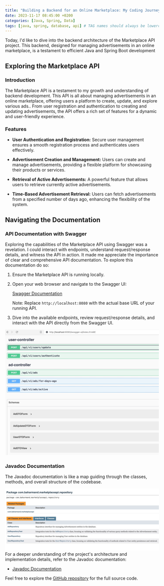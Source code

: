 ```yaml
---
title: "Building a Backend for an Online Marketplace: My Coding Journey"
date: 2023-11-17 08:45:00 +0200
categories: [Java, Spring, Data]
tags: [java, spring, database, api] # TAG names should always be lowercase
---
```


Today, I'd like to dive into the backend architecture of the Marketplace API project. This backend, designed for managing advertisements in an online marketplace, is a testament to efficient Java and Spring Boot development

## Exploring the Marketplace API

### Introduction

The Marketplace API is a testament to my growth and understanding of backend development. This API is all about managing advertisements in an online marketplace, offering users a platform to create, update, and explore various ads.. From user registration and authentication to creating and updating advertisements, the API offers a rich set of features for a dynamic and user-friendly experience.

### Features

- **User Authentication and Registration:** Secure user management ensures a smooth registration process and authenticates users effectively.
- **Advertisement Creation and Management:** Users can create and manage advertisements, providing a flexible platform for showcasing their products or services.

- **Retrieval of Active Advertisements:** A powerful feature that allows users to retrieve currently active advertisements.

- **Time-Based Advertisement Retrieval:** Users can fetch advertisements from a specified number of days ago, enhancing the flexibility of the system.

## Navigating the Documentation

### API Documentation with Swagger

Exploring the capabilities of the Marketplace API using Swagger was a revelation. I could interact with endpoints, understand request/response details, and witness the API in action. It made me appreciate the importance of clear and comprehensive API documentation. To explore this documentation do so:

1. Ensure the Marketplace API is running locally.

2. Open your web browser and navigate to the Swagger UI:

   [Swagger Documentation](http://localhost:8080/swagger-ui/index.html)

   Note: Replace `http://localhost:8080` with the actual base URL of your running API.

3. Dive into the available endpoints, review request/response details, and interact with the API directly from the Swagger UI.

![Swagger Overview](/assets/images/swagger-marketplace.jpg)

### Javadoc Documentation

The Javadoc documentation is like a map guiding through the classes, methods, and overall structure of the codebase.

![Swagger Overview](/assets/images/javadoc.jpg)
For a deeper understanding of the project's architecture and implementation details, refer to the Javadoc documentation:

- [Javadoc Documentation](https://negarbaharmand.com/marketplace-docs/index.html)

Feel free to explore the [GitHub repository](https://github.com/negarbaharmand/marketplace-api.git) for the full source code.
